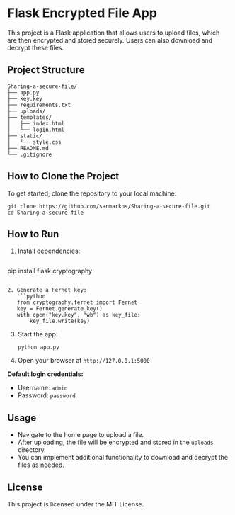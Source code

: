 # Flask Encrypted File App

This project is a Flask application that allows users to upload files, which are then encrypted and stored securely. Users can also download and decrypt these files.

## Project Structure

```
Sharing-a-secure-file/
├── app.py
├── key.key
├── requirements.txt
├── uploads/
├── templates/
│   ├── index.html
│   └── login.html
├── static/
│   └── style.css
├── README.md
└── .gitignore
```

## How to Clone the Project

To get started, clone the repository to your local machine:

```
git clone https://github.com/sanmarkos/Sharing-a-secure-file.git
cd Sharing-a-secure-file
```

## How to Run

1. Install dependencies:
   ```
pip install flask cryptography
```

2. Generate a Fernet key:
   ```python
   from cryptography.fernet import Fernet
   key = Fernet.generate_key()
   with open("key.key", "wb") as key_file:
       key_file.write(key)
   ```

3. Start the app:
   ```
   python app.py
   ```

4. Open your browser at `http://127.0.0.1:5000`

**Default login credentials:**
- Username: `admin`
- Password: `password`

## Usage

- Navigate to the home page to upload a file.
- After uploading, the file will be encrypted and stored in the `uploads` directory.
- You can implement additional functionality to download and decrypt the files as needed.

## License

This project is licensed under the MIT License.
